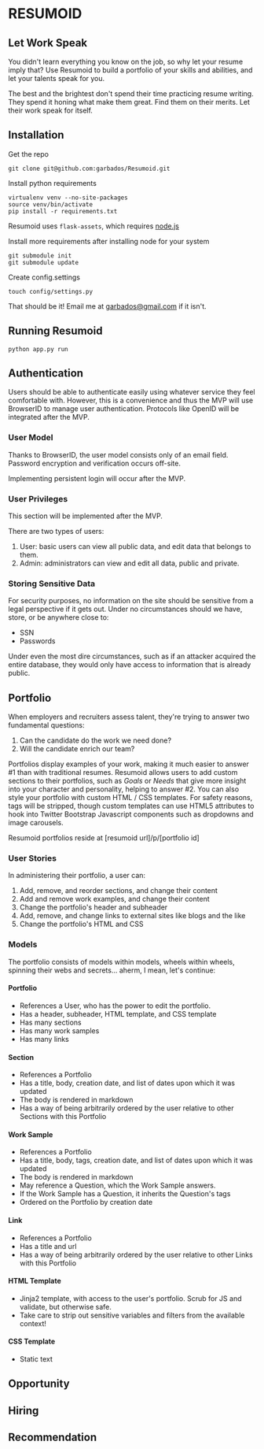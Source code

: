 # RESUMOID

## Let Work Speak

You didn't learn everything you know on the job, so why let your resume imply that? Use Resumoid to build a portfolio of your skills and abilities, and let your talents speak for you.

The best and the brightest don't spend their time practicing resume writing. They spend it honing what make them great. Find them on their merits. Let their work speak for itself.

## Installation

Get the repo

    git clone git@github.com:garbados/Resumoid.git

Install python requirements

    virtualenv venv --no-site-packages
    source venv/bin/activate
    pip install -r requirements.txt

Resumoid uses `flask-assets`, which requires [node.js](http://nodejs.org/#)

Install more requirements after installing node for your system

    git submodule init
    git submodule update

Create config.settings

    touch config/settings.py

That should be it! Email me at garbados@gmail.com if it isn't.

## Running Resumoid

`python app.py run`

## Authentication

Users should be able to authenticate easily using whatever service they feel comfortable with. However, this is a convenience and thus the MVP will use BrowserID to manage user authentication. Protocols like OpenID will be integrated after the MVP.

### User Model

Thanks to BrowserID, the user model consists only of an email field. Password encryption and verification occurs off-site.

Implementing persistent login will occur after the MVP.

### User Privileges

This section will be implemented after the MVP.

There are two types of users:

1. User: basic users can view all public data, and edit data that belongs to them.
2. Admin: administrators can view and edit all data, public and private.

### Storing Sensitive Data

For security purposes, no information on the site should be sensitive from a legal perspective if it gets out. Under no circumstances should we have, store, or be anywhere close to:

* SSN
* Passwords

Under even the most dire circumstances, such as if an attacker acquired the entire database, they would only have access to information that is already public.

## Portfolio

When employers and recruiters assess talent, they're trying to answer two fundamental questions: 

1. Can the candidate do the work we need done? 
2. Will the candidate enrich our team?

Portfolios display examples of your work, making it much easier to answer #1 than with traditional resumes. Resumoid allows users to add custom sections to their portfolios, such as *Goals* or *Needs* that give more insight into your character and personality, helping to answer #2. You can also style your portfolio with custom HTML / CSS templates. For safety reasons, <script></script> tags will be stripped, though custom templates can use HTML5 attributes to hook into Twitter Bootstrap Javascript components such as dropdowns and image carousels.

Resumoid portfolios reside at [resumoid url]/p/[portfolio id]

### User Stories

In administering their portfolio, a user can:

1. Add, remove, and reorder sections, and change their content
2. Add and remove work examples, and change their content
3. Change the portfolio's header and subheader
4. Add, remove, and change links to external sites like blogs and the like
5. Change the portfolio's HTML and CSS

### Models

The portfolio consists of models within models, wheels within wheels, spinning their webs and secrets... aherm, I mean, let's continue:

#### Portfolio

* References a User, who has the power to edit the portfolio.
* Has a header, subheader, HTML template, and CSS template
* Has many sections
* Has many work samples
* Has many links

#### Section

* References a Portfolio
* Has a title, body, creation date, and list of dates upon which it was updated
* The body is rendered in markdown
* Has a way of being arbitrarily ordered by the user relative to other Sections with this Portfolio

#### Work Sample

* References a Portfolio
* Has a title, body, tags, creation date, and list of dates upon which it was updated
* The body is rendered in markdown
* May reference a Question, which the Work Sample answers.
* If the Work Sample has a Question, it inherits the Question's tags
* Ordered on the Portfolio by creation date

#### Link

* References a Portfolio
* Has a title and url
* Has a way of being arbitrarily ordered by the user relative to other Links with this Portfolio

#### HTML Template

* Jinja2 template, with access to the user's portfolio. Scrub for JS and validate, but otherwise safe.
* Take care to strip out sensitive variables and filters from the available context!

#### CSS Template

* Static text

## Opportunity

## Hiring

## Recommendation
